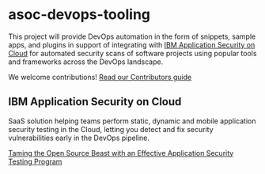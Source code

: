 # asoc-devops-tooling
This project will provide DevOps automation in the form of snippets, sample apps, and plugins in support of integrating with [IBM Application Security on Cloud](http://ibm.biz/ASoCLinkFromGitRepo) for automated security scans of software projects using popular tools and frameworks across the DevOps landscape.

We welcome contributions!  [Read our Contributors guide](CONTRIBUTING.md)

## IBM Application Security on Cloud
SaaS solution helping teams perform static, dynamic and mobile application security testing in the Cloud, letting you detect and fix security vulnerabilities early in the DevOps pipeline.

[Taming the Open Source Beast with an Effective Application Security Testing Program](https://securityintelligence.com/taming-the-open-source-beast-with-an-effective-application-security-testing-program/)
